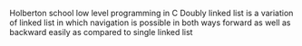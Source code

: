 Holberton school low level programming in C
Doubly linked list is a variation of linked list in
which navigation is possible in both ways
forward as well as backward easily as compared to single linked list
